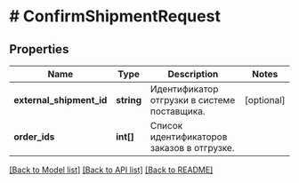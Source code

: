 # # ConfirmShipmentRequest

## Properties

Name | Type | Description | Notes
------------ | ------------- | ------------- | -------------
**external_shipment_id** | **string** | Идентификатор отгрузки в системе поставщика. | [optional]
**order_ids** | **int[]** | Список идентификаторов заказов в отгрузке. |

[[Back to Model list]](../../README.md#models) [[Back to API list]](../../README.md#endpoints) [[Back to README]](../../README.md)
